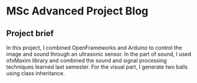 # MSc Advanced Project Blog

## Project brief
In this project, I combined OpenFrameworks and Arduino to control the image and sound through an ultrasonic sensor. In the part of sound, I used ofxMaxim library and combined the sound and signal processing techniques learned last semester. For the visual part, I generate two balls using class inheritance.
